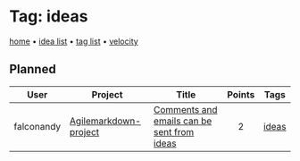 # Tag: ideas

[home](../index.md) • [idea list](../ideas.md) • [tag list](../tags.md) • [velocity](../velocity.md)

## Planned
| User | Project | Title | Points | Tags |
|---|---|---|:---:|---|
| falconandy | [Agilemarkdown-project](../agilemarkdown-project.md) | [Comments and emails can be sent from ideas](../agilemarkdown-project/comments-and-emails-can-be-sent-from-ideas.md) | 2 | [ideas](ideas.md) |
